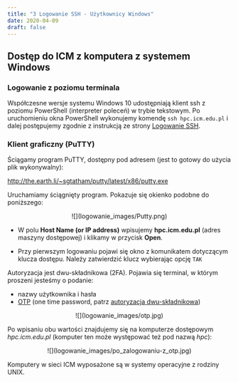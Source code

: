 ```yaml
---
title: "3 Logowanie SSH - Użytkownicy Windows"
date: 2020-04-09
draft: false
---
```


## Dostęp do ICM z komputera z systemem Windows

### Logowanie z poziomu terminala

Współczesne wersje systemu Windows 10 udostępniają klient ssh z poziomu PowerShell (interpreter poleceń) w trybie tekstowym. Po uruchomieniu okna PowerShell wykonujemy komendę `ssh hpc.icm.edu.pl` i dalej postępujemy zgodnie z instrukcją ze strony [Logowanie SSH](./ssh.md).

### Klient graficzny (PuTTY)
Ściągamy program PuTTY, dostępny pod adresem (jest to gotowy do
    użycia plik wykonywalny):

<http://the.earth.li/~sgtatham/putty/latest/x86/putty.exe>

Uruchamiamy ściągnięty program.
Pokazuje się okienko podobne do poniższego:

<center> ![](logowanie_images/Putty.png) </center>

- W polu **Host Name (or IP address)** wpisujemy **hpc.icm.edu.pl**
    (adres maszyny dostępowej) i klikamy w przycisk **Open**.

- Przy pierwszym logowaniu pojawi się okno z komunikatem dotyczącym
    klucza dostępu. Należy zatwierdzić klucz wybierając opcję `TAK`

Autoryzacja jest dwu-składnikowa (2FA). Pojawia się terminal, w którym proszeni jesteśmy o podanie:

- nazwy użytkownika i hasła
- [OTP](ssh.md) (one time password, patrz [autoryzacja dwu-składnikowa](./ssh.md))

<center> ![](logowanie_images/otp.jpg) </center>

Po wpisaniu obu wartości znajdujemy się na komputerze dostępowym *hpc.icm.edu.pl*
(komputer ten może występować też pod nazwą *hpc*):

<center> ![](logowanie_images/po_zalogowaniu-z_otp.jpg) </center>

Komputery w sieci ICM wyposażone są w systemy operacyjne z rodziny UNIX.
